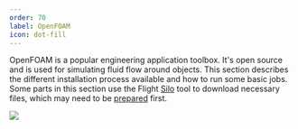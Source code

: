 ```yaml
---
order: 70
label: OpenFOAM
icon: dot-fill
---
```




OpenFOAM is a popular engineering application toolbox. It's open source and is used for simulating fluid flow around objects. This section describes the different installation process available and how to run some basic jobs. Some parts in this section use the Flight [Silo](/flight_environment_usage/flight_tools/flight_silo/) tool to download necessary files, which may need to be [prepared](/flight_environment_usage/flight_tools/flight_silo/#setting-up) first. 

![](/images/openfoam_about_1.png)




